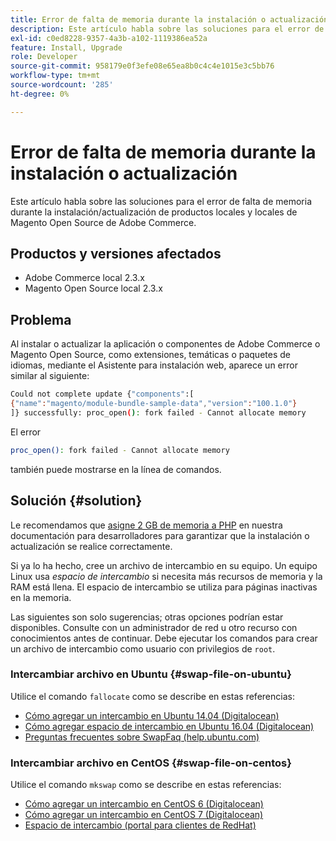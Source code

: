 ```yaml
---
title: Error de falta de memoria durante la instalación o actualización
description: Este artículo habla sobre las soluciones para el error de falta de memoria durante la instalación/actualización de productos locales y locales de Magento Open Source de Adobe Commerce.
exl-id: c0ed8228-9357-4a3b-a102-1119386ea52a
feature: Install, Upgrade
role: Developer
source-git-commit: 958179e0f3efe08e65ea8b0c4c4e1015e3c5bb76
workflow-type: tm+mt
source-wordcount: '285'
ht-degree: 0%

---
```


# Error de falta de memoria durante la instalación o actualización

Este artículo habla sobre las soluciones para el error de falta de memoria durante la instalación/actualización de productos locales y locales de Magento Open Source de Adobe Commerce.

## Productos y versiones afectados

* Adobe Commerce local 2.3.x
* Magento Open Source local 2.3.x

## Problema

Al instalar o actualizar la aplicación o componentes de Adobe Commerce o Magento Open Source, como extensiones, temáticas o paquetes de idiomas, mediante el Asistente para instalación web, aparece un error similar al siguiente:

```bash
Could not complete update {"components":[
{"name":"magento/module-bundle-sample-data","version":"100.1.0"}
]} successfully: proc_open(): fork failed - Cannot allocate memory
```

El error

```bash
proc_open(): fork failed - Cannot allocate memory
```

también puede mostrarse en la línea de comandos.

## Solución {#solution}

Le recomendamos que [asigne 2 GB de memoria a PHP](https://devdocs.magento.com/guides/v2.3/install-gde/prereq/php-settings.html) en nuestra documentación para desarrolladores para garantizar que la instalación o actualización se realice correctamente.

Si ya lo ha hecho, cree un archivo de intercambio en su equipo. Un equipo Linux usa *espacio de intercambio* si necesita más recursos de memoria y la RAM está llena. El espacio de intercambio se utiliza para páginas inactivas en la memoria.

Las siguientes son solo sugerencias; otras opciones podrían estar disponibles. Consulte con un administrador de red u otro recurso con conocimientos antes de continuar. Debe ejecutar los comandos para crear un archivo de intercambio como usuario con privilegios de `root`.

### Intercambiar archivo en Ubuntu {#swap-file-on-ubuntu}

Utilice el comando `fallocate` como se describe en estas referencias:

* [Cómo agregar un intercambio en Ubuntu 14.04 (Digitalocean)](https://www.digitalocean.com/community/tutorials/how-to-add-swap-on-ubuntu-14-04)
* [Cómo agregar espacio de intercambio en Ubuntu 16.04 (Digitalocean)](https://www.digitalocean.com/community/tutorials/how-to-add-swap-space-on-ubuntu-16-04)
* [Preguntas frecuentes sobre SwapFaq (help.ubuntu.com)](https://help.ubuntu.com/community/SwapFaq)

### Intercambiar archivo en CentOS {#swap-file-on-centos}

Utilice el comando `mkswap` como se describe en estas referencias:

* [Cómo agregar un intercambio en CentOS 6 (Digitalocean)](https://www.digitalocean.com/community/tutorials/how-to-add-swap-on-centos-6)
* [Cómo agregar un intercambio en CentOS 7 (Digitalocean)](https://www.digitalocean.com/community/tutorials/how-to-add-swap-on-centos-7)
* [Espacio de intercambio (portal para clientes de RedHat)](https://access.redhat.com/documentation/en-US/Red_Hat_Enterprise_Linux/6/html/Storage_Administration_Guide/ch-swapspace.html)
